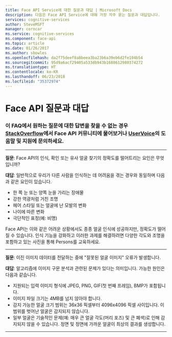 ```yaml
---
title: Face API Service에 대한 질문과 대답 | Microsoft Docs
description: 다음은 Face API Service에 대해 가장 자주 묻는 질문과 대답입니다.
services: cognitive-services
author: SteveMSFT
manager: corncar
ms.service: cognitive-services
ms.component: face-api
ms.topic: article
ms.date: 01/26/2017
ms.author: sbowles
ms.openlocfilehash: da2f75deef8a8beea3ba23b6a39eb6d2fe104b54
ms.sourcegitcommit: 95d9a6acf29405a533db943b1688612980374272
ms.translationtype: HT
ms.contentlocale: ko-KR
ms.lasthandoff: 06/23/2018
ms.locfileid: "35372974"
---
```

# <a name="face-api-frequently-asked-questions"></a>Face API 질문과 대답
### <a name="if-you-cant-find-answers-to-your-questions-in-this-faq-try-asking-the-face-api-community-on-stackoverflowhttpsstackoverflowcomquestionstaggedproject-oxfordormicrosoft-cognitive-or-contact-help-and-support-on-uservoicehttpscognitiveuservoicecom"></a>이 FAQ에서 원하는 질문에 대한 답변을 찾을 수 없는 경우 [StackOverflow](https://stackoverflow.com/questions/tagged/project-oxford+or+microsoft-cognitive)에서 Face API 커뮤니티에 물어보거나 [UserVoice](https://cognitive.uservoice.com/)의 도움말 및 지원에 문의하세요.

-----
**질문**: Face API의 인식, 확인 또는 유사 얼굴 찾기의 정확도를 떨어트리는 요인은 무엇입니까?

**대답**: 일반적으로 우리가 다른 사람을 인식하는 데 어려움을 겪는 경우와 동일하며 다음과 같은 요인이 있습니다.
* 한 쪽 눈 또는 양쪽 눈을 가리는 장애물
* 강한 역광처럼 거친 조명
* 헤어 스타일 또는 얼굴에 난 모발의 변화
* 나이에 따른 변화
* 극단적인 표정(예: 비명)

Face API는 이와 같은 어려운 상황에서도 종종 얼굴 인식에 성공하지만, 정확도가 떨어질 수 있습니다. 인식 기능을 강화하고 이러한 과제를 해결하려면 다양한 각도와 조명을 포함하고 있는 사진을 통해 Persons를 교육하세요.

-----
**질문**: 이진 이미지 데이터를 전달하는 중에 "잘못된 얼굴 이미지" 오류가 발생합니다.

**대답**: 알고리즘에 이미지 구문 분석과 관련된 문제가 있다는 의미입니다. 가능한 원인은 다음과 같습니다.
* 지원되는 입력 이미지 형식에 JPEG, PNG, GIF(첫 번째 프레임), BMP가 포함됩니다.
* 이미지 파일 크기는 4MB를 넘지 않아야 합니다.
* 감지 가능한 얼굴 크기 범위는 36x36 픽셀부터 4096x4096 픽셀 사이입니다. 이 범위를 벗어난 얼굴은 감지되지 않습니다.
* 일부 얼굴은 기술적인 문제(예: 매우 큰 얼굴 각도(머리 포즈) 및 큰 폐색)로 인해 감지되지 않을 수 있습니다. 정면 및 정면에 가까운 얼굴이 최상의 결과를 생성합니다.

-----
